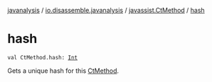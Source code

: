 [javanalysis](../../index.md) / [io.disassemble.javanalysis](../index.md) / [javassist.CtMethod](index.md) / [hash](./hash.md)

# hash

`val CtMethod.hash: `[`Int`](https://kotlinlang.org/api/latest/jvm/stdlib/kotlin/-int/index.html)

Gets a unique hash for this [CtMethod](#).

